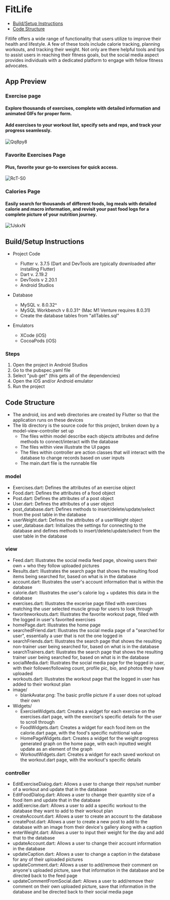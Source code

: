 # FitLife
- [Build/Setup Instructions](#buildsetup-instructions)
- [Code Structure](#code-structure)

Fitlife offers a wide range of functionality that users utilize to improve their health and lifestyle. A few of these tools include calorie tracking, planning workouts, and tracking their weight. Not only are there helpful tools and tips to assist users in reaching their fitness goals, but the social media aspect provides individuals with a dedicated platform to engage with fellow fitness advocates.
## App Preview
### Exercise page
####  Explore thousands of exercises, complete with detailed information and animated GIFs for proper form.
#### Add exercises to your workout list, specify sets and reps, and track your progress seamlessly. 
![Qq8py8](https://i.makeagif.com/media/7-08-2023/Qq8py8.gif)

### Favorite Exercises Page
#### Plus, favorite your go-to exercises for quick access.
![RcT-S0](https://i.makeagif.com/media/7-08-2023/RcT-S0.gif)

### Calories Page
#### Easily search for thousands of different foods, log meals with detailed calorie and macro information, and revisit your past food logs for a complete picture of your nutrition journey. 
![1JskxN](https://i.makeagif.com/media/7-08-2023/1JskxN.gif)
## Build/Setup Instructions
- Project Code
  - Flutter v. 3.7.5 (Dart and DevTools are typically downloaded after installing Flutter)
  - Dart v. 2.19.2
  - DevTools v 2.20.1 
  - Android Studios 

- Database
  - MySQL v. 8.0.32^
  - MySQL Workbench v 8.0.31^ (Mac M1 Venture requires 8.0.31)
  - Create the database tables from "allTables.sql" 

- Emulators
  - XCode (iOS)
  - CocoaPods (iOS)

### Steps
1. Open the project in Android Studios
2. Go to the pubspec.yaml file
3. Select "pub get" (this gets all of the dependencies)
4. Open the iOS and/or Android emulator
5. Run the project 

## Code Structure
- The android, ios and web directories are created by Flutter so that the application runs on these devices
- The lib directory is the source code for this project, broken down by a model-view-controller set up
  - The files within model describe each objects attributes and define methods to connect/interact with the database 
  - The files within view illustrate the UI pages
  - The files within controller are action classes that will interact with the database to change records based on user inputs  
  - The main.dart file is the runnable file

### model
- Exercises.dart: Defines the attributes of an exercise object
- Food.dart: Defines the attributes of a food object
- Post.dart: Defines the attributes of a post object
- User.dart: Defines the attributes of a user object
- post_database.dart: Defines methods to insert/delete/update/select from the post table in the database
- userWeight.dart: Defines the attributes of a userWeight object
- user_database.dart: Initializes the settings for connecting to the database and defines methods to insert/delete/update/select from the user table in the database

### view
- Feed.dart: Illustrates the social media feed page, showing users their own + who they follow uploaded pictures
- Results.dart: Illustrates the search page that shows the resulting food items being searched for, based on what is in the database
- account.dart: Illustrates the user's account information that is within the database
- calorie.dart: Illustrates the user's calorie log + updates this data in the database
- exercises.dart: Illustrates the excerise page filled with exercises matching the user selected muscle group for users to look through
- favoriteworkouts.dart: Illustrates the favorite workout page, filled with the logged in user's favorited exercises
- homePage.dart: Illustrates the home page
- searchedFriend.dart: Illustrates the social media page of a "searched for user", essentially a user that is not the one logged in
- searchFriends.dart: Illustrates the search page that shows the resulting non-trainer user being searched for, based on what is in the database
- searchTrainers.dart: Illustrates the search page that shows the resulting trainer user being searched for, based on what is in the database
- socialMedia.dart: Illustrates the social media page for the logged in user, with their follower/following count, profile pic, bio, and photos they have uploaded
- workouts.dart: Illustrates the workout page that the logged in user has added to their workout plan
- image/
  - blankAvatar.png: The basic profile picture if a user does not upload their own
- Widgets/
  - ExerciseWidgets.dart: Creates a widget for each exercise on the exercises.dart page, with the exercise's specific details for the user to scroll through
  - FoodWidgets.dart: Creates a widget for each food item on the calorie.dart page, with the food's specific nutritional value
  - HomePageWidgets.dart: Creates a widget for the weight progress generated graph on the home page, with each inputted weight update as an element of the graph
  - WorkoutWidgets.dart: Creates a widget for each saved workout on the workout.dart page, with the workout's specific details 

### controller
- EditExerciseDialog.dart: Allows a user to change their reps/set number of a workout and update that in the database
- EditFoodDialog.dart: Allows a user to change their quantity size of a food item and update that in the database
- addExercise.dart: Allows a user to add a specific workout to the database they want to add to their workout plan
- createAccount.dart: Allows a user to create an account to the database
- createPost.dart: Allows a user to create a new post to add to the database with an image from their device's gallery along with a caption
- enterWeight.dart: Allows a user to input their weight for the day and add that to the database
- updateAccount.dart: Allows a user to change their account information in the database
- updateCaption.dart: Allows a user to change a caption in the database for any of their uploaded pictures
- updateComment.dart: Allows a user to add/remove their comment on anyone's uploaded picture, save that information in the database and be directed back to the feed page 
- updateCommentFromSocial.dart: Allows a user to add/remove their comment on their own uploaded picture, save that information in the database and be directed back to their social media page
